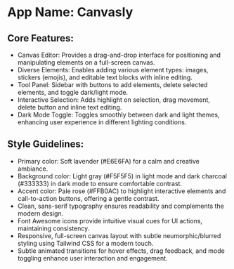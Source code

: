 # **App Name**: Canvasly

## Core Features:

- Canvas Editor: Provides a drag-and-drop interface for positioning and manipulating elements on a full-screen canvas.
- Diverse Elements: Enables adding various element types: images, stickers (emojis), and editable text blocks with inline editing.
- Tool Panel: Sidebar with buttons to add elements, delete selected elements, and toggle dark/light mode.
- Interactive Selection: Adds highlight on selection, drag movement, delete button and inline text editing.
- Dark Mode Toggle: Toggles smoothly between dark and light themes, enhancing user experience in different lighting conditions.

## Style Guidelines:

- Primary color: Soft lavender (#E6E6FA) for a calm and creative ambiance.
- Background color: Light gray (#F5F5F5) in light mode and dark charcoal (#333333) in dark mode to ensure comfortable contrast.
- Accent color: Pale rose (#FFB0AC) to highlight interactive elements and call-to-action buttons, offering a gentle contrast.
- Clean, sans-serif typography ensures readability and complements the modern design.
- Font Awesome icons provide intuitive visual cues for UI actions, maintaining consistency.
- Responsive, full-screen canvas layout with subtle neumorphic/blurred styling using Tailwind CSS for a modern touch.
- Subtle animated transitions for hover effects, drag feedback, and mode toggling enhance user interaction and engagement.